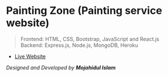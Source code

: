 # Painting Zone (Painting service website)

>Frontend: HTML, CSS, Bootstrap, JavaScript and React.js    
>Backend: Express.js, Node.js, MongoDB, Heroku

* [Live Website](https://painting-zone.web.app/ "Homepage")

_Designed and Developed by **Mojahidul Islam**_

